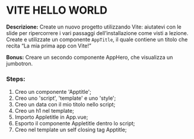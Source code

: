 **VITE HELLO WORLD**
======

**Descrizione:**
Create un nuovo progetto utilizzando Vite: aiutatevi con le slide per ripercorrere i vari passaggi dell’installazione come visti a lezione.
Create e utilizzate un componente `AppTitle`, il quale contiene un titolo che recita “La mia prima app con Vite!”

**Bonus:**
Creare un secondo componente AppHero, che visualizza un jumbotron.

### **Steps**:
1) Creo un componente 'Apptitle';
2) Creo uno 'script', 'template' e uno 'style';
3) Creo un data con il mio titolo nello script;
4) Creo un h1 nel template;
5) Importo Appletitle in App.vue;
6) Esporto il componente Appletitle dentro lo script;
7) Creo nel template un self closing tag Apptitle;